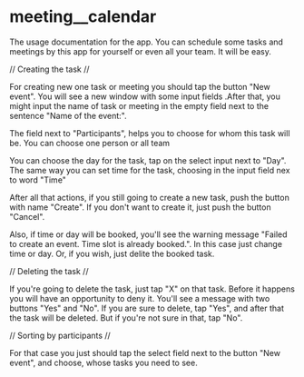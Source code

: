 # meeting__calendar

The usage documentation for the app.
You can schedule some tasks and meetings by this app for yourself or even all your team. It will be easy. 

// Creating the task //

For creating new one task or meeting you should tap the button "New event". You will see a new window with some input  fields .After that, you might input the name of task or meeting in the empty field next to the sentence "Name of the event:".

The field next to "Participants", helps you to choose for whom this task will be. You can choose one person or all team

You can choose the day for the task, tap on the select input next to "Day".
The same way you can set time for the task, choosing in the input field nex to word "Time" 

After all that actions, if you still going to create a new task, push the button with name "Create".
If you don't want to create it, just push the button "Cancel".

Also, if time or day will be booked, you'll see the warning message "Failed to create an event. Time slot is already booked.". In this case just change time or day. Or, if you wish, just delite the booked task.

// Deleting the task //

If you're going to delete the task, just tap "X" on that task. Before it happens you will have an opportunity to deny it. You'll see a message with two buttons "Yes" and "No". If you are sure to delete, tap "Yes", and after that the task will be deleted. But if you're not sure in that, tap "No".

// Sorting by participants //

For that case you just should tap the select field next to the button "New event", and choose, whose tasks you need to see.
